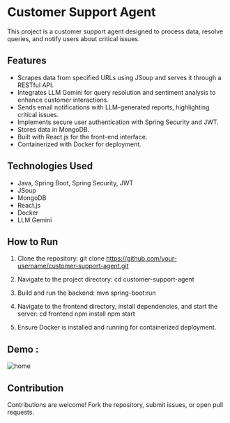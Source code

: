 # Customer Support Agent

This project is a customer support agent designed to process data, resolve queries, and notify users about critical issues.

## Features

- Scrapes data from specified URLs using JSoup and serves it through a RESTful API.
- Integrates LLM Gemini for query resolution and sentiment analysis to enhance customer interactions.
- Sends email notifications with LLM-generated reports, highlighting critical issues.
- Implements secure user authentication with Spring Security and JWT.
- Stores data in MongoDB.
- Built with React.js for the front-end interface.
- Containerized with Docker for deployment.

## Technologies Used

- Java, Spring Boot, Spring Security, JWT
- JSoup
- MongoDB
- React.js
- Docker
- LLM Gemini

## How to Run

1. Clone the repository:
   git clone https://github.com/your-username/customer-support-agent.git

2. Navigate to the project directory:
   cd customer-support-agent

3. Build and run the backend:
   mvn spring-boot:run

4. Navigate to the frontend directory, install dependencies, and start the server:
   cd frontend
   npm install
   npm start

5. Ensure Docker is installed and running for containerized deployment.

## Demo :

![home](https://github.com/user-attachments/assets/b999701f-99bd-4038-86ba-204032bab454)


## Contribution

Contributions are welcome! Fork the repository, submit issues, or open pull requests.


